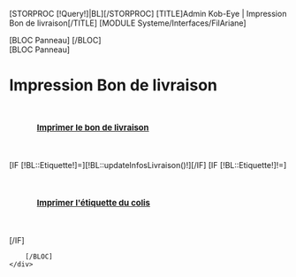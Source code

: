 [STORPROC [!Query!]|BL][/STORPROC]
[TITLE]Admin Kob-Eye | Impression Bon de livraison[/TITLE]
[MODULE Systeme/Interfaces/FilAriane]
<div id="Container">
	<div id="Arbo">
		[BLOC Panneau]
		[/BLOC]
	</div>
	<div id="Data">
		[BLOC Panneau]
			<h1>Impression Bon de livraison </h1>
			<div style="margin:50px;font-size:15px;font-weight:bold;text-decoration:underline;">
				<a href="/LivraisonStock/BonLivraison/[!BL::Id!]/BonDeLivraison"  rel="link"  >Imprimer le bon de livraison</a>
			</div>
			[IF [!BL::Etiquette!]=][!BL::updateInfosLivraison()!][/IF]
			[IF [!BL::Etiquette!]!=]
				<div style="margin:50px;font-size:15px;font-weight:bold;text-decoration:underline;">
					<a href="[!BL::Etiquette!]" rel="link"   >Imprimer l'étiquette du colis</a>
				</div>
			[/IF]

		[/BLOC]
	</div>
</div>

